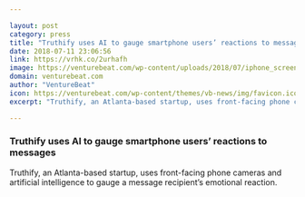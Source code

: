 ```yaml
---

layout: post
category: press
title: "Truthify uses AI to gauge smartphone users’ reactions to messages"
date: 2018-07-11 23:06:56
link: https://vrhk.co/2urhafh
image: https://venturebeat.com/wp-content/uploads/2018/07/iphone_screenshots_truthify.png?fit=1129%2C804&strip=all
domain: venturebeat.com
author: "VentureBeat"
icon: https://venturebeat.com/wp-content/themes/vb-news/img/favicon.ico
excerpt: "Truthify, an Atlanta-based startup, uses front-facing phone cameras and artificial intelligence to gauge a message recipient’s emotional reaction."

---
```


### Truthify uses AI to gauge smartphone users’ reactions to messages

Truthify, an Atlanta-based startup, uses front-facing phone cameras and artificial intelligence to gauge a message recipient’s emotional reaction.
